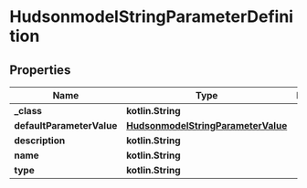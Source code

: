 
# HudsonmodelStringParameterDefinition

## Properties
Name | Type | Description | Notes
------------ | ------------- | ------------- | -------------
**_class** | **kotlin.String** |  |  [optional]
**defaultParameterValue** | [**HudsonmodelStringParameterValue**](HudsonmodelStringParameterValue.md) |  |  [optional]
**description** | **kotlin.String** |  |  [optional]
**name** | **kotlin.String** |  |  [optional]
**type** | **kotlin.String** |  |  [optional]



